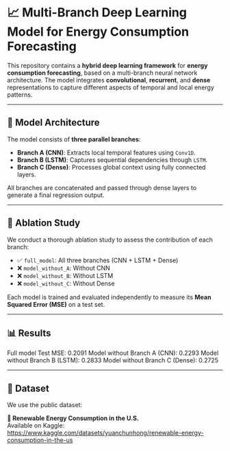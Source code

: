 # 📈 Multi-Branch Deep Learning Model for Energy Consumption Forecasting

This repository contains a **hybrid deep learning framework** for **energy consumption forecasting**, based on a multi-branch neural network architecture. The model integrates **convolutional**, **recurrent**, and **dense** representations to capture different aspects of temporal and local energy patterns.

---

## 🧠 Model Architecture

The model consists of **three parallel branches**:

- **Branch A (CNN)**: Extracts local temporal features using `Conv1D`.
- **Branch B (LSTM)**: Captures sequential dependencies through `LSTM`.
- **Branch C (Dense)**: Processes global context using fully connected layers.

All branches are concatenated and passed through dense layers to generate a final regression output.


---

## 🧪 Ablation Study

We conduct a thorough ablation study to assess the contribution of each branch:

- ✅ `full_model`: All three branches (CNN + LSTM + Dense)
- ❌ `model_without_A`: Without CNN
- ❌ `model_without_B`: Without LSTM
- ❌ `model_without_C`: Without Dense

Each model is trained and evaluated independently to measure its **Mean Squared Error (MSE)** on a test set.

---

## 📊 Results

Full model Test MSE: 0.2091
Model without Branch A (CNN): 0.2293
Model without Branch B (LSTM): 0.2833
Model without Branch C (Dense): 0.2725


---

## 📂 Dataset

We use the public dataset:

**📍 Renewable Energy Consumption in the U.S.**  
Available on Kaggle: https://www.kaggle.com/datasets/yuanchunhong/renewable-energy-consumption-in-the-us

